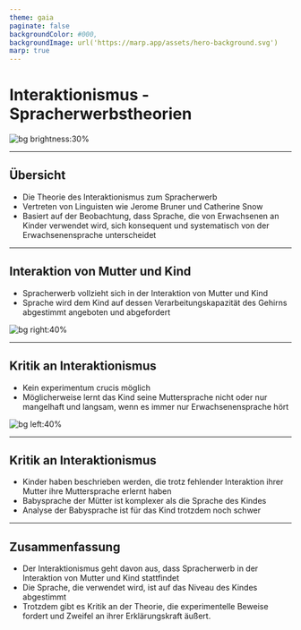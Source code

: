 ```yaml
---
theme: gaia
paginate: false
backgroundColor: #000,
backgroundImage: url('https://marp.app/assets/hero-background.svg')
marp: true
---
```


<!-- _class: lead -->
<!-- color: #FFF -->
# Interaktionismus - Spracherwerbstheorien

![bg brightness:30%](https://external-content.duckduckgo.com/iu/?u=https%3A%2F%2Fstatic.vecteezy.com%2Fsystem%2Fresources%2Fpreviews%2F000%2F387%2F957%2Foriginal%2Fpeople-connecting-jigsaw-pieces-of-a-head-together-vector.jpg&f=1&nofb=1&ipt=582972efd38149551a7445a358096b744c246746eb8bcfde645bf5ac6edb6afa&ipo=images)

---

<!-- color: -->
## Übersicht
- Die Theorie des Interaktionismus zum Spracherwerb
- Vertreten von Linguisten wie Jerome Bruner und Catherine Snow
- Basiert auf der Beobachtung, dass Sprache, die von Erwachsenen an Kinder verwendet wird, sich konsequent und systematisch von der Erwachsenensprache unterscheidet

---

## Interaktion von Mutter und Kind
- Spracherwerb vollzieht sich in der Interaktion von Mutter und Kind
- Sprache wird dem Kind auf dessen Verarbeitungskapazität des Gehirns abgestimmt angeboten und abgefordert

![bg right:40%](https://external-content.duckduckgo.com/iu/?u=https%3A%2F%2Fstatic.vecteezy.com%2Fti%2Fgratis-vektor%2Fp2%2F661982-mutter-halt-susses-baby-schonen-muttertag-vektor.jpg&f=1&nofb=1&ipt=52ba9364105d22a7b636081d397d022da9a5dc13ae3e42d43797f20672e5cf09&ipo=images)

---

## Kritik an Interaktionismus
- Kein experimentum crucis möglich
- Möglicherweise lernt das Kind seine Muttersprache nicht oder nur mangelhaft und langsam, wenn es immer nur Erwachsenensprache hört

![bg left:40%](https://img.freepik.com/vektoren-kostenlos/abbrechen-kultur-abstrakte-konzept-vektor-illustration-person-oder-community-abbrechen-social-media-plattform-internetkritik-persoenlichkeit-des-oeffentlichen-lebens-beruehmtheit-gruppenscham-abstrakte-metapher-boykottieren_335657-4187.jpg?w=2000)

---

## Kritik an Interaktionismus
- Kinder haben beschrieben werden, die trotz fehlender Interaktion ihrer Mutter ihre Muttersprache erlernt haben
- Babysprache der Mütter ist komplexer als die Sprache des Kindes
- Analyse der Babysprache ist für das Kind trotzdem noch schwer

---

## Zusammenfassung
- Der Interaktionismus geht davon aus, dass Spracherwerb in der Interaktion von Mutter und Kind stattfindet
- Die Sprache, die verwendet wird, ist auf das Niveau des Kindes abgestimmt
- Trotzdem gibt es Kritik an der Theorie, die experimentelle Beweise fordert und Zweifel an ihrer Erklärungskraft äußert.
